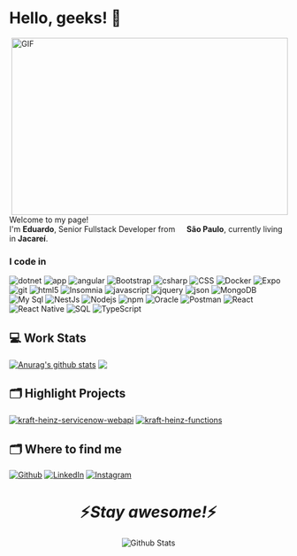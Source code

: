 # Hello, geeks! 👋

<img align="right" alt="GIF" src="https://github.com/abhisheknaiidu/abhisheknaiidu/blob/master/code.gif?raw=true" width="500" height="320" />
<p>Welcome to my page! </br> I'm <b>Eduardo</b>, Senior Fullstack Developer  from <img src="https://icons.iconarchive.com/icons/wikipedia/flags/256/BR-Brazil-Flag-icon.png" width="13"/> <b>São Paulo</b>, currently living in <b>Jacareí</b>. </p>

<h3>I code in</h3>
<p>
  <img alt="dotnet" src="https://img.shields.io/badge/-,DotNet-007ACC?style=flat-square&logo=dotnet&logoColor=white" />
  <img alt="app" src="https://img.shields.io/badge/-APP-DD0031?style=flat-square&logo=react&logoColor=white" />
  <img alt="angular" src="https://img.shields.io/badge/-Angular-DD0031?style=flat-square&logo=angular&logoColor=white" />
  <img alt="Bootstrap" src="https://img.shields.io/badge/-Bootstrap-5e4d85?style=flat-square&logo=Bootstrap&logoColor=white" />    
  <img alt="csharp" src="https://img.shields.io/badge/-C Sharp-9400d3?style=flat-square&logo=csharp&logoColor=white" />
  <img alt="CSS" src="https://img.shields.io/badge/-CSS-E34F26?style=flat-square&logo=html5&logoColor=white" />
  <img alt="Docker" src="https://img.shields.io/badge/-Docker-46a2f1?style=flat-square&logo=docker&logoColor=white" />
  <img alt="Expo" src="https://img.shields.io/badge/-Expo-000000?style=flat-square&logo=expo&logoColor=white" />
  <img alt="git" src="https://img.shields.io/badge/-Git-F05032?style=flat-square&logo=git&logoColor=white" />
  <img alt="html5" src="https://img.shields.io/badge/-HTML5-E34F26?style=flat-square&logo=html5&logoColor=white" />
  <img alt="Insomnia" src="https://img.shields.io/badge/-Insomnia-5849BE?style=flat-square&logo=insomnia&logoColor=white" />
  <img alt="javascript" src="https://img.shields.io/badge/-Javascript-ffff00?style=flat-square&logo=javascript&logoColor=black" />
  <img alt="jquery" src="https://img.shields.io/badge/-Jquery-007ACC?style=flat-square&logo=jquery&logoColor=white" />
  <img alt="json" src="https://img.shields.io/badge/-Json-F05032?style=flat-square&logo=json&logoColor=white" />
  <img alt="MongoDB" src="https://img.shields.io/badge/-MongoDB-13aa52?style=flat-square&logo=mongodb&logoColor=white" />
  <img alt="My Sql" src="https://img.shields.io/badge/-MySql-ff0000?style=flat-square&logo=mysql&logoColor=white" />   
  <img alt="NestJs" src="https://img.shields.io/badge/-NestJs-ea2845?style=flat-square&logo=nestjs&logoColor=white" />
  <img alt="Nodejs" src="https://img.shields.io/badge/-Nodejs-43853d?style=flat-square&logo=Node.js&logoColor=white" />
  <img alt="npm" src="https://img.shields.io/badge/-NPM-CB3837?style=flat-square&logo=npm&logoColor=white" />
  <img alt="Oracle" src="https://img.shields.io/badge/-Oracle-ff0000?style=flat-square&logo=oracle&logoColor=white" />        
  <img alt="Postman" src="https://img.shields.io/badge/-Postman-FB542B?style=flat-square&logo=postman&logoColor=white" />            
  <img alt="React" src="https://img.shields.io/badge/-React-45b8d8?style=flat-square&logo=react&logoColor=white" />
  <img alt="React Native" src="https://img.shields.io/badge/-React Native-45b8f9?style=flat-square&logo=React&logoColor=white" />
  <img alt="SQL" src="https://img.shields.io/badge/-SQL-ff0000?style=flat-square&logo=microsoft&logoColor=white" />        
  <img alt="TypeScript" src="https://img.shields.io/badge/-TypeScript-007ACC?style=flat-square&logo=typescript&logoColor=white" />
</p>

## 💻 Work Stats

<a href="https://github.com/anuraghazra/github-readme-stats"><img align="center" src="https://github-readme-stats.vercel.app/api?username=emtorres1&show_icons=true&include_all_commits=true&theme=buefy&hide_border=true" alt="Anurag's github stats" /></a> <a href="https://github.com/anuraghazra/github-readme-stats"><img align="center" src="https://github-readme-stats.vercel.app/api/top-langs/?username=anuraghazra&layout=compact&theme=buefy&hide_border=true" /></a>

## 🗂️ Highlight Projects

<a href="https://github.com/emtorres1/kraft-heinz-servicenow-webapi"> <img align="center" src="https://github-readme-stats.vercel.app/api/pin/?username=emtorres1&repo=kraft-heinz-servicenow-webapi&show_icons=true&line_height=27&title_color=6aa6f8&text_color=8a919a&icon_color=6aa6f8&bg_color=22272e" alt="kraft-heinz-servicenow-webapi" /></a> <a href="https://github.com/emtorres1/kraft-heinz-functions-1"> <img align="center" src="https://github-readme-stats.vercel.app/api/pin/?username=emtorres1&repo=kraft-heinz-functions-1&show_icons=true&line_height=27&title_color=6aa6f8&text_color=8a919a&icon_color=6aa6f8&bg_color=22272e" alt="kraft-heinz-functions" /></a>

## 🗂️ Where to find me

<p><a href="https://github.com/em2websolution" target="_blank"><img alt="Github" src="https://img.shields.io/badge/GitHub-%2312100E.svg?&style=for-the-badge&logo=Github&logoColor=white" /></a> <a href="https://www.linkedin.com/in/eduardomarquestorres/" target="_blank"><img alt="LinkedIn" src="https://img.shields.io/badge/linkedin-%230077B5.svg?&style=for-the-badge&logo=linkedin&logoColor=white" /></a>
 <a href="https://www.instagram.com/2012live.oficial/" target="_blank"><img alt="Instagram" src="https://img.shields.io/badge/instagram-%230077B.svg?&style=for-the-badge&logo=instagram&logoColor=white" /></a>
</p>

<h1 align='center'>⚡️<i>Stay awesome!</i>⚡️</h1>

<p align="center">
<img src="https://raw.githubusercontent.com/bornmay/bornmay/Update/svg/Bottom.svg" alt="Github Stats" />
</p>
